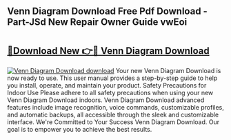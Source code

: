 ## Venn Diagram Download Free Pdf Download - Part-JSd New Repair Owner Guide vwEoi

# <h2><a href="http://dfp8mze.blite.top/?on=Venn+Diagram+Download">🔗Download New 👉🔴 Venn Diagram Download</a></h2>

[![Venn Diagram Download download](https://i.imgur.com/lujVjoI.png)](http://dfp8mze.blite.top/?on=Venn+Diagram+Download)
Your new Venn Diagram Download is now ready to use. This user manual provides a step-by-step guide to help you install, operate, and maintain your product. Safety Precautions for Indoor Use Please adhere to all safety precautions when using your new Venn Diagram Download indoors. Venn Diagram Download advanced features include image recognition, voice commands, customizable profiles, and automatic backups, all accessible through the sleek and customizable interface. We're Committed to Your Success Venn Diagram Download. Our goal is to empower you to achieve the best results.
